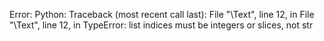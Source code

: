 Error: Python: Traceback (most recent call last):
  File "\Text", line 12, in <module>
  File "\Text", line 12, in <listcomp>
TypeError: list indices must be integers or slices, not str
